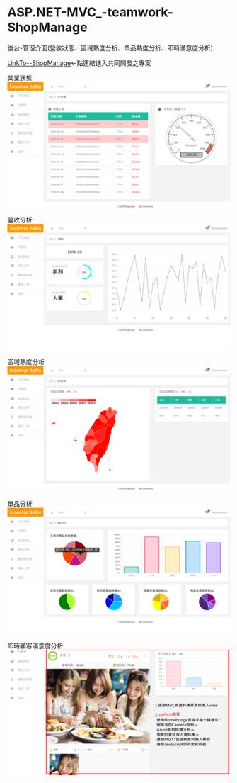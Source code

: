 # ASP.NET-MVC_-teamwork-ShopManage
後台-管理介面(營收狀態、區域熱度分析、單品熱度分析、即時滿意度分析)

[LinkTo--ShopManage](https://github.com/yofishyo/ShopManage)←點連結進入共同開發之專案

營業狀態
![alt text](https://raw.githubusercontent.com/WonChang05/ASP.NET-MVC_-teamwork-ShopManage/master/teamworkShopManage/shopState.png?token=AMCPWOZXY2UGAQWZAJO7XQK5B6ZJS)

營收分析
![alt text](https://raw.githubusercontent.com/WonChang05/ASP.NET-MVC_-teamwork-ShopManage/master/teamworkShopManage/revenue.png?token=AMCPWO34ERKNGVGG2I7ZSOK5B6ZM4)

區域熱度分析
![alt text](https://raw.githubusercontent.com/WonChang05/ASP.NET-MVC_-teamwork-ShopManage/master/teamworkShopManage/taiwan.png)

單品分析
![alt text](https://raw.githubusercontent.com/WonChang05/ASP.NET-MVC_-teamwork-ShopManage/master/teamworkShopManage/statistic.png?token=AMCPWO4VAKIC3FCZ5W763NC5B6ZOE)

即時顧客滿意度分析
![alt text](https://raw.githubusercontent.com/WonChang05/ASP.NET-MVC_-teamwork-ShopManage/master/teamworkShopManage/CustomerSatisfaction.png?token=AMCPWO44LVQ264CYKRMDVC25B6ZPE)
